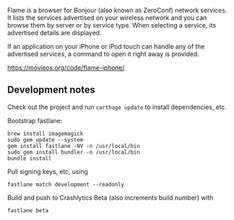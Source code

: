 Flame is a browser for Bonjour (also known as ZeroConf) network services. It lists the services advertised on your wireless network and you can browse them by server or by service type. When selecting a service, its advertised details are displayed.

If an application on your iPhone or iPod touch can handle any of the advertised services, a command to open it right away is provided.

https://movieos.org/code/flame-iphone/

## Development notes

Check out the project and run `carthage update` to install dependencies, etc.

Bootstrap fastlane:

    brew install imagemagick
    sudo gem update --system
    gem install fastlane -NV -n /usr/local/bin
    sudo gem install bundler -n /usr/local/bin
    bundle install

Pull signing keys, etc, using 

    fastlane match development --readonly

Build and push to Crashlytics Beta (also increments build number) with 

    fastlane beta



